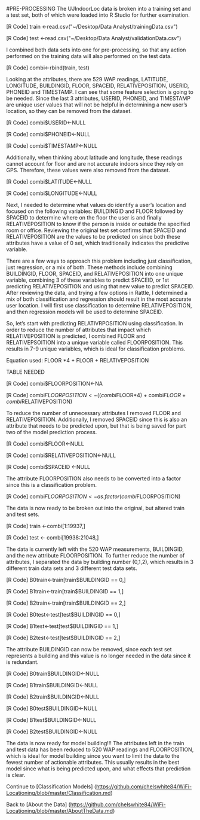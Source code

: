 #PRE-PROCESSING
The UJIndoorLoc data is broken into a training set and a test set, both of which were loaded into R Studio for further examination. 

[R Code] train <-read.csv("~/Desktop/Data Analyst/trainingData.csv")

[R Code] test <-read.csv("~/Desktop/Data Analyst/validationData.csv")

I combined both data sets into one for pre-processing, so that any action performed on the training data will also performed on the test data. 

[R Code] combi<-rbind(train, test)

Looking at the attributes, there are 529 WAP readings, LATITUDE, LONGITUDE, BUILDINGID, FLOOR, SPACEID, RELATIVEPOSITION, USERID, PHONEID and TIMESTAMP. I can see that some feature selection is going to be needed. Since the last 3 attributes, USERID, PHONEID, and TIMESTAMP are unique user values that will not be helpful in determining a new user’s location, so they can be removed from the dataset. 

[R Code] combi$USERID<-NULL

[R Code] combi$PHONEID<-NULL

[R Code] combi$TIMESTAMP<-NULL

Additionally, when thinking about latitude and longitude, these readings cannot account for floor and are not accurate indoors since they rely on GPS. Therefore, these values were also removed from the dataset. 

[R Code] combi$LATITUDE<-NULL

[R Code] combi$LONGITUDE<-NULL

Next, I needed to determine what values do identify a user’s location and focused on the following variables: BUILDINGID and FLOOR followed by SPACEID to determine where on the floor the user is and finally RELATIVEPOSITION to know if the person is inside or outside the specified room or office. Reviewing the original test set confirms that SPACEID and RELATIVEPOSITION are the values to be predicted on since both these attributes have a value of 0 set, which traditionally indicates the predictive variable. 

There are a few ways to approach this problem including just classification, just regression, or a mix of both. These methods include combining BUILDINGID, FLOOR, SPACEID, and RELATIVEPOSITION into one unique variable, combining 3 of these variables to predict SPACEID, or 1st predicting RELATIVEPOSITION and using that new value to predict SPACEID. After reviewing the data, and trying a few options in Rattle, I determined a mix of both classification and regression should result in the most accurate user location. I will first use classification to determine RELATIVEPOSITION, and then regression models will be used to determine SPACEID. 

So, let’s start with predicting RELATIVRPOSITION using classification. In order to reduce the number of attributes that impact which RELATIVEPOSITION is predicted, I combined FLOOR and RELATIVEPSOITION into a unique variable called FLOORPOSITION. This results in 7-9 unique variables, which is ideal for classification problems.  

Equation used: FLOOR *4 + FLOOR + RELATIVEPOSITION


TABLE NEEDED

 
[R Code] combi$FLOORPOSITION<-NA

[R Code] combi$FLOORPOSITION<-((combi$FLOOR*4) + combi$FLOOR + combi$RELATIVEPOSITION) 

To reduce the number of unnecessary attributes I removed FLOOR and RELATIVEPOSITION. Additionally, I removed SPACEID since this is also an attribute that needs to be predicted upon, but that is being saved for part two of the model prediction process. 

[R Code] combi$FLOOR<-NULL

[R Code] combi$RELATIVEPOSITION<-NULL

[R Code] combi$SPACEID <-NULL

The attribute FLOORPOSITION also needs to be converted into a factor since this is a classification problem. 

[R Code] combi$FLOORPOSITION<-as.factor(combi$FLOORPOSITION)

The data is now ready to be broken out into the original, but altered train and test sets. 

[R Code] train <-combi[1:19937,]

[R Code] test <- combi[19938:21048,]

The data is currently left with the 520 WAP measurements, BUILDINGID, and the new attribute FLOORPOSITION. To further reduce the number of attributes, I separated the data by building number (0,1,2), which results in 3 different train data sets and 3 different test data sets. 

[R Code] B0train<-train[train$BUILDINGID == 0,]

[R Code] B1train<-train[train$BUILDINGID == 1,]

[R Code] B2train<-train[train$BUILDINGID == 2,]

[R Code] B0test<-test[test$BUILDINGID == 0,]

[R Code] B1test<-test[test$BUILDINGID == 1,]

[R Code] B2test<-test[test$BUILDINGID == 2,]

The attribute BUILDINGID can now be removed, since each test set represents a building and this value is no longer needed in the data since it is redundant. 

[R Code] B0train$BUILDINGID<-NULL

[R Code] B1train$BUILDINGID<-NULL

[R Code] B2train$BUILDINGID<-NULL

[R Code] B0test$BUILDINGID<-NULL

[R Code] B1test$BUILDINGID<-NULL

[R Code] B2test$BUILDINGID<-NULL

The data is now ready for model building!!! The attributes left in the train and test data has been reduced to 520 WAP readings and FLOORPOSITION, which is ideal for model building since you want to limit the data to the fewest number of actionable attributes. This usually results in the best model since what is being predicted upon, and what effects that prediction is clear. 

Continue to [Classification Models] (https://github.com/chelswhite84/WiFi-Locationing/blob/master/Classification.md)

Back to [About the Data] (https://github.com/chelswhite84/WiFi-Locationing/blob/master/AboutTheData.md)

